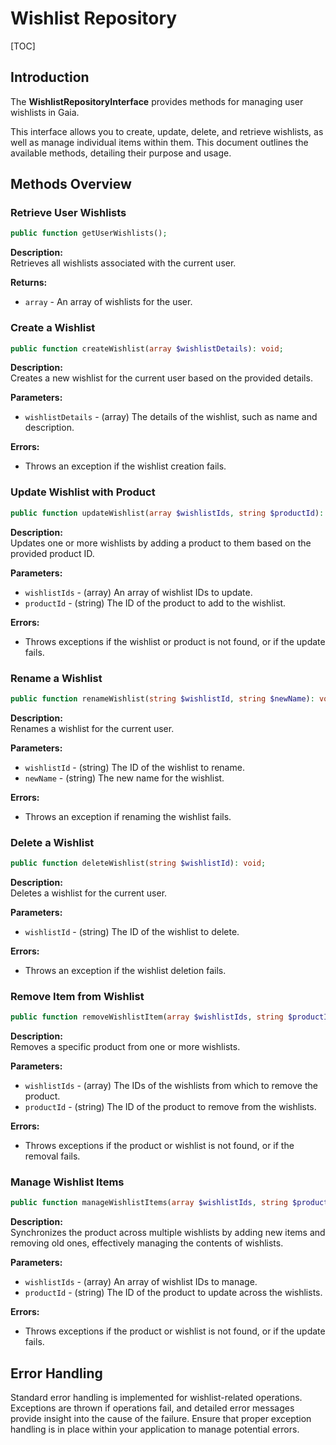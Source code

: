# Wishlist Repository

[TOC]

## Introduction

The **WishlistRepositoryInterface** provides methods for managing user wishlists in Gaia. 

This interface allows you to create, update, delete, and retrieve wishlists, as well as manage individual items within them. This document outlines the available methods, detailing their purpose and usage.

## Methods Overview

### Retrieve User Wishlists

```php
public function getUserWishlists();
```

**Description:**  
Retrieves all wishlists associated with the current user.

**Returns:**
- `array` - An array of wishlists for the user.

### Create a Wishlist

```php
public function createWishlist(array $wishlistDetails): void;
```

**Description:**  
Creates a new wishlist for the current user based on the provided details.

**Parameters:**
- `wishlistDetails` - (array) The details of the wishlist, such as name and description.

**Errors:**
- Throws an exception if the wishlist creation fails.

### Update Wishlist with Product

```php
public function updateWishlist(array $wishlistIds, string $productId): void;
```

**Description:**  
Updates one or more wishlists by adding a product to them based on the provided product ID.

**Parameters:**
- `wishlistIds` - (array) An array of wishlist IDs to update.
- `productId` - (string) The ID of the product to add to the wishlist.

**Errors:**
- Throws exceptions if the wishlist or product is not found, or if the update fails.

### Rename a Wishlist

```php
public function renameWishlist(string $wishlistId, string $newName): void;
```

**Description:**  
Renames a wishlist for the current user.

**Parameters:**
- `wishlistId` - (string) The ID of the wishlist to rename.
- `newName` - (string) The new name for the wishlist.

**Errors:**
- Throws an exception if renaming the wishlist fails.

### Delete a Wishlist

```php
public function deleteWishlist(string $wishlistId): void;
```

**Description:**  
Deletes a wishlist for the current user.

**Parameters:**
- `wishlistId` - (string) The ID of the wishlist to delete.

**Errors:**
- Throws an exception if the wishlist deletion fails.

### Remove Item from Wishlist

```php
public function removeWishlistItem(array $wishlistIds, string $productId): void;
```

**Description:**  
Removes a specific product from one or more wishlists.

**Parameters:**
- `wishlistIds` - (array) The IDs of the wishlists from which to remove the product.
- `productId` - (string) The ID of the product to remove from the wishlists.

**Errors:**
- Throws exceptions if the product or wishlist is not found, or if the removal fails.

### Manage Wishlist Items

```php
public function manageWishlistItems(array $wishlistIds, string $productId): void;
```

**Description:**  
Synchronizes the product across multiple wishlists by adding new items and removing old ones, effectively managing the contents of wishlists.

**Parameters:**
- `wishlistIds` - (array) An array of wishlist IDs to manage.
- `productId` - (string) The ID of the product to update across the wishlists.

**Errors:**
- Throws exceptions if the product or wishlist is not found, or if the update fails.

## Error Handling

Standard error handling is implemented for wishlist-related operations. Exceptions are thrown if operations fail, and detailed error messages provide insight into the cause of the failure. Ensure that proper exception handling is in place within your application to manage potential errors.
